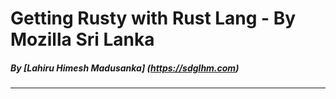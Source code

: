 # Getting Rusty with Rust Lang - By Mozilla Sri Lanka
##### By [Lahiru Himesh Madusanka] (https://sdglhm.com)
---